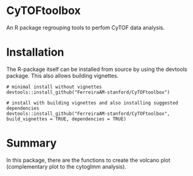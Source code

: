 # CyTOFtoolbox

An R package regrouping tools to perfom CyTOF data analysis.

# Installation

The R-package itself can be installed from source by using the devtools package. This also allows
building vignettes.
```
# minimal install without vignettes
devtools::install_github("FerreiraAM-stanford/CyTOFtoolbox")

# install with building vignettes and also installing suggested dependencies
devtools::install_github("FerreiraAM-stanford/CyTOFtoolbox", build_vignettes = TRUE, dependencies = TRUE)
```

# Summary

In this package, there are the functions to create the volcano plot (complementary plot to the cytoglmm analysis).
